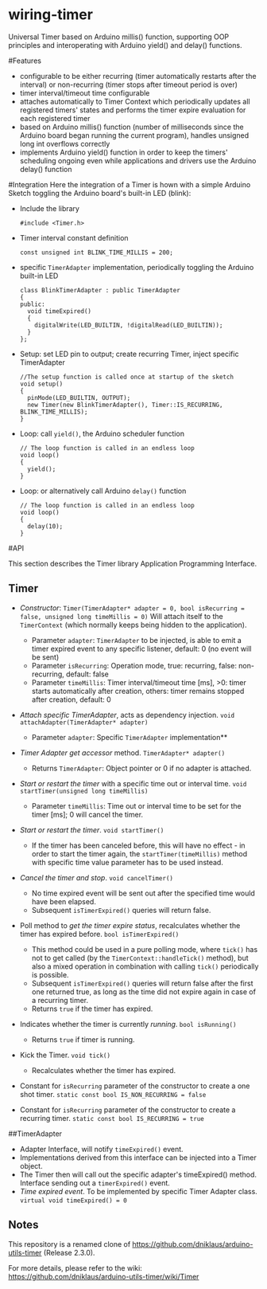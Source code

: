 wiring-timer
===================

Universal Timer based on Arduino millis() function, supporting OOP principles and interoperating with Arduino yield() and delay() functions.

#Features

* configurable to be either recurring (timer automatically restarts after the interval) or non-recurring (timer stops after timeout period is over)
* timer interval/timeout time configurable
* attaches automatically to Timer Context which periodically updates all registered timers' states and performs the timer expire evaluation for each registered timer
* based on Arduino millis() function (number of milliseconds since the Arduino board began running the current program), handles unsigned long int overflows correctly
* implements Arduino yield() function in order to keep the timers' scheduling ongoing even while applications and drivers use the Arduino delay() function 

#Integration
Here the integration of a Timer is hown with a simple Arduino Sketch toggling the Arduino board's built-in LED (blink):

* Include the library

      #include <Timer.h>

* Timer interval constant definition

      const unsigned int BLINK_TIME_MILLIS = 200;

* specific `TimerAdapter` implementation, periodically toggling the Arduino built-in LED

      class BlinkTimerAdapter : public TimerAdapter
      {
      public:
        void timeExpired()
        {
          digitalWrite(LED_BUILTIN, !digitalRead(LED_BUILTIN));
        }
      };

* Setup: set LED pin to output; create recurring Timer, inject specific TimerAdapter

      //The setup function is called once at startup of the sketch
      void setup()
      {
        pinMode(LED_BUILTIN, OUTPUT);
        new Timer(new BlinkTimerAdapter(), Timer::IS_RECURRING, BLINK_TIME_MILLIS);
      }

* Loop: call `yield()`, the Arduino scheduler function

      // The loop function is called in an endless loop
      void loop()
      {
        yield();
      }

* Loop: or alternatively call Arduino `delay()` function

      // The loop function is called in an endless loop
      void loop()
      {
        delay(10);
      }


#API

This section describes the Timer library Application Programming Interface.
## Timer
* *Constructor*: `Timer(TimerAdapter* adapter = 0, bool isRecurring = false, unsigned long timeMillis = 0)`
  Will attach itself to the `TimerContext` (which normally keeps being hidden to the application).
  * Parameter `adapter`: `TimerAdapter` to be injected, is able to emit a timer expired event to any specific listener, default: 0 (no event will be sent)
  * Parameter `isRecurring`: Operation mode, true: recurring, false: non-recurring, default: false
  * Parameter `timeMillis`: Timer interval/timeout time [ms], >0: timer starts automatically after creation, others: timer remains stopped after creation, default: 0
* *Attach specific TimerAdapter*, acts as dependency injection. `void attachAdapter(TimerAdapter* adapter)`
  * Parameter `adapter`: Specific `TimerAdapter` implementation**  
* *Timer Adapter get accessor* method. `TimerAdapter* adapter()`
   * Returns `TimerAdapter`: Object pointer or 0 if no adapter is attached.
* *Start or restart the timer* with a specific time out or interval time. `void startTimer(unsigned long timeMillis)`
   * Parameter `timeMillis`: Time out or interval time to be set for the timer [ms]; 0 will cancel the timer.
* *Start or restart the timer*. `void startTimer()`
   * If the timer has been canceled before, this will have no effect - in order to start the timer again, the `startTimer(timeMillis)` method with specific time value parameter has to be used instead.
* *Cancel the timer and stop*. `void cancelTimer()`
  * No time expired event will be sent out after the specified time would have been elapsed.
  * Subsequent `isTimerExpired()` queries will return false.

* Poll method to *get the timer expire status*, recalculates whether the timer has expired before. `bool isTimerExpired()`
  * This method could be used in a pure polling mode, where `tick()` has not to get called (by the `TimerContext::handleTick()` method), but also a mixed operation in combination with calling `tick()` periodically is possible.
  * Subsequent `isTimerExpired()` queries will return false after the first one returned true, as long as the time did not expire again in case of a recurring timer.
  * Returns `true` if the timer has expired.
  
* Indicates whether the timer is currently *running*. `bool isRunning()`
  * Returns `true` if timer is running.

* Kick the Timer. `void tick()`
   * Recalculates whether the timer has expired.

* Constant for `isRecurring` parameter of the constructor to create a one shot timer.
  `static const bool IS_NON_RECURRING = false`

* Constant for `isRecurring` parameter of the constructor to create a recurring timer.
  `static const bool IS_RECURRING = true`


##TimerAdapter
* Adapter Interface, will notify `timeExpired()` event.
* Implementations derived from this interface can be injected into a Timer object.
* The Timer then will call out the specific adapter's timeExpired() method.
Interface sending out a `timerExpired()` event.
* *Time expired event*. To be implemented by specific Timer Adapter class. `virtual void timeExpired() = 0`


## Notes
This repository is a renamed clone of https://github.com/dniklaus/arduino-utils-timer (Release 2.3.0).

For more details, please refer to the wiki: https://github.com/dniklaus/arduino-utils-timer/wiki/Timer
